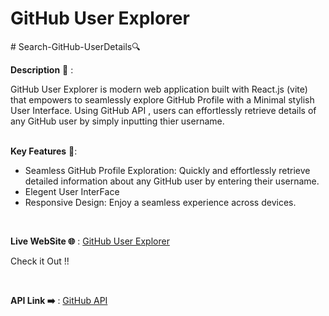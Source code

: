 #  GitHub User Explorer
﻿# Search-GitHub-UserDetails🔍

 __Description__ 📝 :
 
 GitHub User Explorer is modern web application built with React.js (vite) that empowers to seamlessly explore GitHub Profile with a Minimal stylish User Interface.
 Using GitHub API , users can effortlessly retrieve details of any GitHub user by simply inputting thier username.  <br>
 <br>

 __Key Features__ 🔑:

- Seamless GitHub Profile Exploration: Quickly and effortlessly retrieve detailed information about any GitHub user by entering their username.
- Elegent User InterFace
- Responsive Design: Enjoy a seamless experience across devices.
 <br>
  
__Live WebSite 🌐__ :  [GitHub User Explorer](https://github-search7.netlify.app/)

Check it Out !!

 <br>
  
__API Link ➡️__ :  [GitHub API](https://api.github.com/users/naseebsidan)
